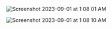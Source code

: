 ![Screenshot 2023-09-01 at 1 08 01 AM](https://github.com/Sulemoore/AWS-Projects/assets/101164153/bccb6057-a253-4e83-bea4-91f530a78694)


![Screenshot 2023-09-01 at 1 08 10 AM](https://github.com/Sulemoore/AWS-Projects/assets/101164153/bc04dca5-fc98-47a5-ad54-08692cc17c0d)
